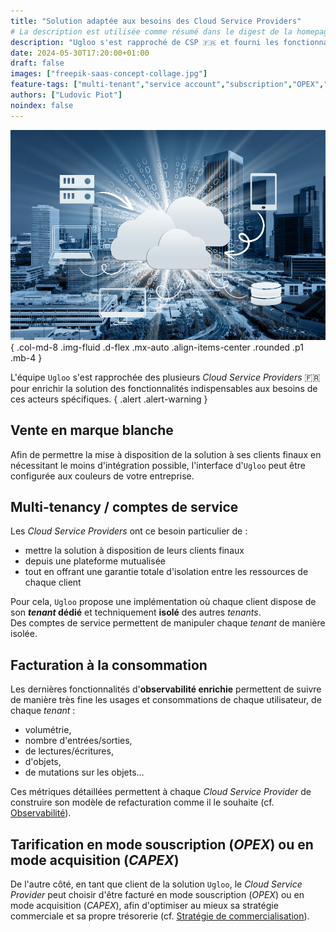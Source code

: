 ```yaml
---
title: "Solution adaptée aux besoins des Cloud Service Providers"
# La description est utilisée comme résumé dans le digest de la homepage
description: "Ugloo s'est rapproché de CSP 🇫🇷 et fourni les fonctionnalités indispensables à leur usage"
date: 2024-05-30T17:20:00+01:00
draft: false
images: ["freepik-saas-concept-collage.jpg"]
feature-tags: ["multi-tenant","service account","subscription","OPEX","CAPEX","CSP-friendly"]
authors: ["Ludovic Piot"]
noindex: false
---
```


![Cloud Service Provider](freepik-saas-concept-collage.jpg "Cloud Service Provider")
{ .col-md-8 .img-fluid .d-flex .mx-auto .align-items-center .rounded .p1 .mb-4 }

L'équipe `Ugloo` s'est rapprochée des plusieurs _Cloud Service Providers_ 🇫🇷  
pour enrichir la solution des fonctionnalités indispensables aux besoins de ces acteurs spécifiques.
{ .alert .alert-warning }

## Vente en marque blanche

Afin de permettre la mise à disposition de la solution à ses clients finaux en nécessitant le moins d'intégration possible, l'interface d'`Ugloo` peut être configurée aux couleurs de votre entreprise.

## Multi-tenancy / comptes de service

Les _Cloud Service Providers_ ont ce besoin particulier de :

- mettre la solution à disposition de leurs clients finaux
- depuis une plateforme mutualisée
- tout en offrant une garantie totale d'isolation entre les ressources de chaque client

Pour cela, `Ugloo` propose une implémentation où chaque client dispose de son **_tenant_ dédié** et techniquement **isolé** des autres _tenants_.  
Des comptes de service permettent de manipuler chaque _tenant_ de manière isolée.

## Facturation à la consommation

Les dernières fonctionnalités d'**observabilité enrichie** permettent de suivre de manière très fine les usages et consommations de chaque utilisateur, de chaque _tenant_ :

- volumétrie,
- nombre d'entrées/sorties,
- de lectures/écritures,
- d'objets,
- de mutations sur les objets…  
  
Ces métriques détaillées permettent à chaque _Cloud Service Provider_ de construire son modèle de refacturation comme il le souhaite  (cf. [Observabilité](../observability)).

## Tarification en mode souscription (_OPEX_) ou en mode acquisition (_CAPEX_)

De l'autre côté, en tant que client de la solution `Ugloo`, le _Cloud Service Provider_ peut choisir d'être facturé en mode souscription (_OPEX_) ou en mode acquisition (_CAPEX_), afin d'optimiser au mieux sa stratégie commerciale et sa propre trésorerie (cf. [Stratégie de commercialisation](../sale-strategy)).
